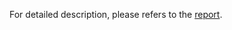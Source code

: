 For detailed description, please refers to the [report](https://github.com/ScottCTD/MIPS-Breakout/blob/main/report/project_report.pdf).